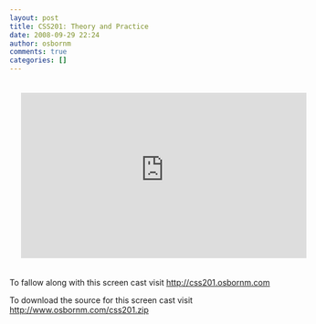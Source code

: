 ```yaml
---
layout: post
title: CSS201: Theory and Practice
date: 2008-09-29 22:24
author: osbornm
comments: true
categories: []
---
```

<iframe style="PADDING-RIGHT: 20px; PADDING-LEFT: 20px; PADDING-BOTTOM: 20px; WIDTH: 500px; PADDING-TOP: 20px; HEIGHT: 290px" src="http://silverlight.services.live.com/invoke/27911/CSS201/iframe.html" frameborder="0" scrolling="no"></iframe><br />
<p>To fallow along with this screen cast visit <a target="_blank" href="http://css201.osbornm.com">http://css201.osbornm.com</a></p>
<p>To download the source for this screen cast visit <a href="http://www.osbornm.com/css201.zip">http://www.osbornm.com/css201.zip</a></p>
